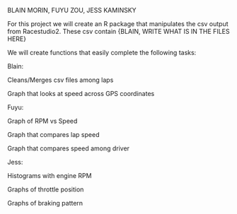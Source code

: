 BLAIN MORIN, FUYU ZOU, JESS KAMINSKY

For this project we will create an R package that manipulates the csv output from Racestudio2. These csv contain {BLAIN, WRITE WHAT IS IN THE FILES HERE}

We will create functions that easily complete the following tasks:

Blain:

Cleans/Merges csv files among laps

Graph that looks at speed across GPS coordinates

Fuyu:

Graph of RPM vs Speed

Graph that compares lap speed

Graph that compares speed among driver

Jess:

Histograms with engine RPM

Graphs of throttle position

Graphs of braking pattern



